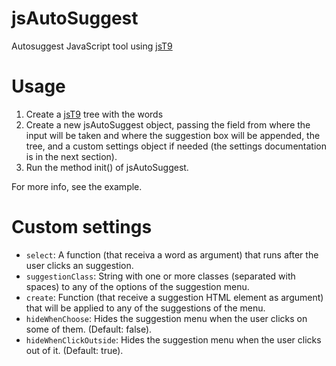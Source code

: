 jsAutoSuggest
=============

Autosuggest JavaScript tool using [jsT9](https://github.com/talyssonoc/jsT9 "jsT9")

Usage
=====

1. Create a [jsT9](https://github.com/talyssonoc/jsT9 "jsT9") tree with the words
2. Create a new jsAutoSuggest object, passing the field from where the input will be taken and where the suggestion box will be appended, the tree, and a custom settings object if needed (the settings documentation is in the next section).
3. Run the method init() of jsAutoSuggest.

For more info, see the example.

Custom settings
===============

* `select`: A function (that receiva a word as argument) that runs after the user clicks an suggestion.
* `suggestionClass`: String with one or more classes (separated with spaces) to any of the options of the suggestion menu.
* `create`: Function (that receive a suggestion HTML element as argument) that will be applied to any of the suggestions of the menu.
* `hideWhenChoose`: Hides the suggestion menu when the user clicks on some of them. (Default: false).
* `hideWhenClickOutside`: Hides the suggestion menu when the user clicks out of it. (Default: true).
